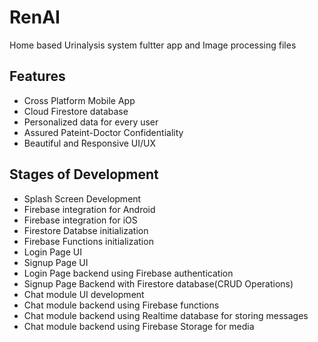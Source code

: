 # RenAI

Home based Urinalysis system fultter app and Image processing files

## Features
- Cross Platform Mobile App
- Cloud Firestore database
- Personalized data for every user
- Assured Pateint-Doctor Confidentiality
- Beautiful and Responsive UI/UX

## Stages of Development
- Splash Screen Development
- Firebase integration for Android
- Firebase integration for iOS
- Firestore Databse initialization
- Firebase Functions initialization
- Login Page UI
- Signup Page UI
- Login Page backend using Firebase authentication
- Signup Page Backend with Firestore database(CRUD Operations)
- Chat module UI development
- Chat module backend using Firebase functions
- Chat module backend using Realtime database for storing messages
- Chat module backend using Firebase Storage for media
